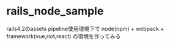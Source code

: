 # rails_node_sample

rails4.2のassets pipeline使用環境下で node(npm) + webpack + framework(vue,riot,react) の環境を作ってみる
